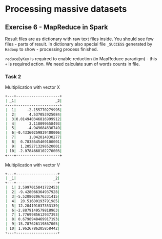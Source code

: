 # Processing massive datasets
## Exercise 6 - MapReduce in Spark

Result files are as dictionary with raw text files inside.
You should see few files - parts of result.
In dictionary also special file `_SUCCESS` generated by `Hadoop` to show - processing process finished.

`reduceByKey` is required to enable reduction (in MapReduce paradigm) - this `+` is required action.
We need calculate sum of words counts in file.

### Task 2
Multiplication with vector X
```bash
+---+--------------------+
| _1|                  _2|
+---+--------------------+
|  1|     -2.155770279995|
|  2|      4.537053925084|
|  3|0.014940346816999912|
|  4|      3.118099658493|
|  5|     -4.949684630749|
|  6|-0.43360259839400006|
|  7|      1.042014830277|
|  8|  0.7838645469100001|
|  9|  1.2052713298520001|
| 10| -2.0784668102270003|
+---+--------------------+
```

Multiplication with vector V
```bash
+---+-------------------+
| _1|                 _2|
+---+-------------------+
|  1| 2.5997015841722453|
|  2| -9.428066364937928|
|  3|-5.5208020676331415|
|  4|  20.51680193791985|
|  5| 12.204191037353139|
|  6|-2.8879149579818963|
|  7| 1.7769985612937393|
|  8| 0.6798948469917193|
|  9|-15.787626119867005|
| 10| 1.9626786205858442|
+---+-------------------+
```
